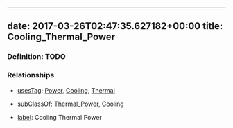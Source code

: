 
---
date: 2017-03-26T02:47:35.627182+00:00
title: Cooling_Thermal_Power
---
### Definition: TODO

### Relationships

* [usesTag](https://brickschema.org/schema/1.0/BrickFrame#usesTag): [Power](https://brickschema.org/schema/1.0/BrickTag#Power), [Cooling](https://brickschema.org/schema/1.0/BrickTag#Cooling), [Thermal](https://brickschema.org/schema/1.0/BrickTag#Thermal)

* [subClassOf](http://www.w3.org/2000/01/rdf-schema#subClassOf): [Thermal_Power](https://brickschema.org/schema/1.0/Brick#Thermal_Power), [Cooling](https://brickschema.org/schema/1.0/Brick#Cooling)

* [label](http://www.w3.org/2000/01/rdf-schema#label): Cooling Thermal Power
